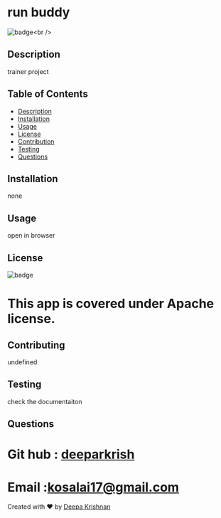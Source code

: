 # run buddy 
  ![badge](https://img.shields.io/badge/license-[![License](https://img.shields.io/badge/License-Apache%202.0-blue.svg)](https://opensource.org/licenses/Apache-2.0)-badgeColor)<br />
  ## Description
  trainer project 

  ## Table of Contents 
  * [Description](#description)
  * [Installation](#installation)
  * [Usage](#usage)
  * [License](#license)
  * [Contribution](#contribution)
  * [Testing](#testing)
  * [Questions](#questions)
  
  
  ##  Installation
  none

  ##  Usage
  open in browser

  ## License 
  ![badge](https://img.shields.io/badge/license-Apache-brightgreen)
  # This app is covered under Apache license.

  ## Contributing
  undefined

  ## Testing 
  check the documentaiton

  ## Questions 
  # Git hub : [deeparkrish](https://github.com/deeparkrish)
  # Email :kosalai17@gmail.com

  Created with ❤️ by [Deepa Krishnan](https://github.com/DeeparKrish/README-generator)
